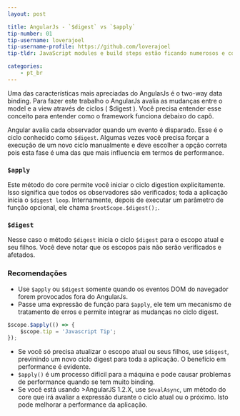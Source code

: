 ```yaml
---
layout: post

title: AngularJs - `$digest` vs `$apply`
tip-number: 01
tip-username: loverajoel 
tip-username-profile: https://github.com/loverajoel
tip-tldr: JavaScript modules e build steps estão ficando numerosos e complicados, mas e boilerplate e novos frameworks?

categories:
    - pt_br
---
```


Uma das características mais apreciadas do AngularJs é o two-way data binding. Para fazer este trabalho o AngularJs avalia as mudanças entre o model e a view através de ciclos ( $digest ). Você precisa entender esse conceito para entender como o framework funciona debaixo do capô.

Angular avalia cada observador quando um evento é disparado. Esse é o ciclo conhecido como `$digest`. Algumas vezes você precisa forçar a execução de um novo ciclo manualmente e deve escolher a opção correta pois esta fase é uma das que mais influencia em termos de performance.

### `$apply`
Este método do core permite você iniciar o ciclo digestion explicitamente. Isso significa que todos os observadores são verificados; toda a aplicação inicia o `$digest loop`. Internamente, depois de executar um parâmetro de função opcional, ele chama `$rootScope.$digest();`.

### `$digest`
Nesse caso o  método `$digest` inicia o ciclo `$digest` para o escopo atual e seu filhos. Você deve notar que os escopos pais não serão verificados e afetados.

### Recomendações
- Use `$apply` ou `$digest` somente quando os eventos DOM do navegador forem provocados fora do AngularJs.
- Passe uma expressão de função para `$apply`, ele tem um mecanismo de tratamento de erros e permite integrar as mudanças no ciclo digest.

```javascript
$scope.$apply(() => {
	$scope.tip = 'Javascript Tip';
});
```

- Se você só precisa atualizar o escopo atual ou seus filhos, use `$digest`, previnindo um novo ciclo digest para toda a aplicação. O benefício em performance é evidente.
- `$apply()` é um processo difícil para a máquina e pode causar problemas de performance quando se tem muito binding.
- Se você está usando >AngularJS 1.2.X, use `$evalAsync`, um método do core que irá avaliar a expressão durante o ciclo atual ou o próximo. Isto pode melhorar a performance da aplicação.